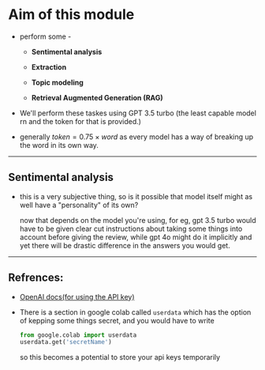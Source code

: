 # Aim of this module 

- perform some - 

    - **Sentimental analysis**

    - **Extraction**

    - **Topic modeling**

    - **Retrieval Augmented Generation (RAG)**

- We'll perform these taskes using GPT 3.5 turbo (the least capable model rn and the token for that is provided.)

- generally $token = {0.75} \times {word}$ as every model has a way of breaking up the word in its own way.

---

## Sentimental analysis 

- this is a very subjective thing, so is it possible that model itself might as well have a "personality" of its own? 
   
    now that depends on the model you're using, for eg, gpt 3.5 turbo would have to be given clear cut instructions about taking some things into account before giving the review, while gpt 4o might do it implicitly and yet there will be drastic difference in the answers you would get.

---
## Refrences:

- [OpenAI docs(for using the API key)]()

- There is a section in google colab called `userdata` which has the option of kepping some things secret, and you would have to write 

    ```python
    from google.colab import userdata
    userdata.get('secretName')
    ```

    so this becomes a potential to store your api keys temporarily  

